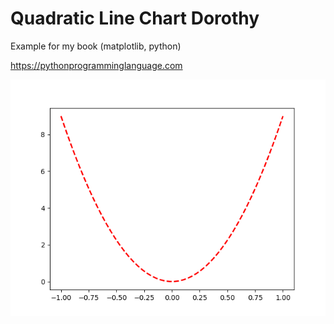 # Quadratic Line Chart Dorothy 

Example for my book (matplotlib, python)

https://pythonprogramminglanguage.com

<img src='chart.png'>
